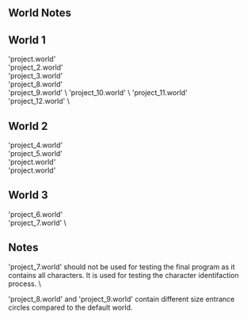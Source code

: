 ## World Notes

## World 1
'project.world' \
'project_2.world' \
'project_3.world' \
'project_8.world' \
'project_9.world' \ 
'project_10.world' \ 
'project_11.world' \
'project_12.world' \  

## World 2
'project_4.world' \
'project_5.world' \
'project.world' \
'project.world'


## World 3
'project_6.world' \
'project_7.world' \

## Notes
'project_7.world' should not be used for testing the final program as it contains all characters. It is used for testing the character identifaction process. \ 

'project_8.world' and 'project_9.world' contain different size entrance circles compared to the default world.
